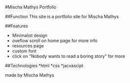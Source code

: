 #Mischa Mathys Portfolio 

##Function
This site is a portfolio site for Mischa Mathys

##Features
* Minimalist design 
* oveflow scroll on home page for more info
* resources page
* custom font
* click on "Nobody wants to read a boring story" for more 

##Technologies
*html
*css
*jacvascipt 



made by Mischa Mathys
